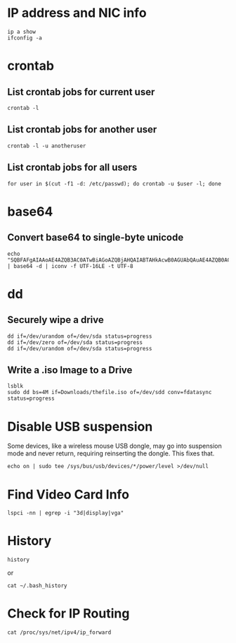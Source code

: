 # IP address and NIC info
```
ip a show
ifconfig -a
```


# crontab

## List crontab jobs for current user
```
crontab -l
```

## List crontab jobs for another user
```
crontab -l -u anotheruser
```

## List crontab jobs for all users
```
for user in $(cut -f1 -d: /etc/passwd); do crontab -u $user -l; done
```

# base64
## Convert base64 to single-byte unicode
```
echo "SQBFAFgAIAAoAE4AZQB3AC0ATwBiAGoAZQBjAHQAIABTAHkAcwB0AGUAbQAuAE4AZQB0AC4AVwBlAGIAQwBsAGkAZQBuAHQAKQAuAGQAbwB3AG4AbABvAGEAZABzAHQAcgBpAG4AZwAoACcAaAB0AHQAcAA6AC8ALwBzAHEAdQBpAHIAcgBlAGwAZABpAHIAZQBjAHQAbwByAHkALgBjAG8AbQAvAGEAJwApAAoA" | base64 -d | iconv -f UTF-16LE -t UTF-8
```


# dd
## Securely wipe a drive
```
dd if=/dev/urandom of=/dev/sda status=progress
dd if=/dev/zero of=/dev/sda status=progress
dd if=/dev/urandom of=/dev/sda status=progress
```

## Write a .iso Image to a Drive
```
lsblk
sudo dd bs=4M if=Downloads/thefile.iso of=/dev/sdd conv=fdatasync status=progress
```

# Disable USB suspension
Some devices, like a wireless mouse USB dongle, may go into suspension mode and never return, requiring reinserting the dongle. This fixes that.
```
echo on | sudo tee /sys/bus/usb/devices/*/power/level >/dev/null
```

# Find Video Card Info
```
lspci -nn | egrep -i "3d|display|vga"
```

# History
```
history
```
or 
```
cat ~/.bash_history
```

# Check for IP Routing
```
cat /proc/sys/net/ipv4/ip_forward
```
